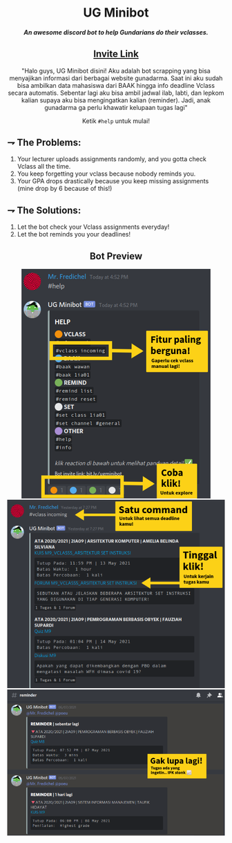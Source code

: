 <div align="center">
  
# UG Minibot
##### An awesome discord bot to help Gundarians do their vclasses.

## [Invite Link](https://bit.ly/ug-minibot)
  
"Halo guys, UG Minibot disini! Aku adalah bot scrapping yang bisa menyajikan informasi dari berbagai website gunadarma. Saat ini aku sudah bisa ambilkan data mahasiswa dari BAAK hingga info deadline Vclass secara automatis. Sebentar lagi aku bisa ambil jadwal ilab, labti, dan lepkom kalian supaya aku bisa mengingatkan kalian (reminder). Jadi, anak gunadarma ga perlu khawatir kelupaan tugas lagi"

Ketik `#help` untuk mulai!
</div>

## ⇁ The Problems:
1. Your lecturer uploads assignments randomly, and you gotta check Vclass all the time.
2. You keep forgetting your vclass because nobody reminds you.
4. Your GPA drops drastically because you keep missing assignments (mine drop by 6 because of this!)

## ⇁  The Solutions:
1. Let the bot check your Vclass assignments everyday!
2. Let the bot reminds you your deadlines!

<div align="center">
  
## Bot Preview
  
![](https://github.com/manfredmichael/ug-minibot-discord/blob/main/imgs/guide1.png?raw=true)
![](https://github.com/manfredmichael/ug-minibot-discord/blob/main/imgs/guide2.png?raw=true)
![](https://github.com/manfredmichael/ug-minibot-discord/blob/main/imgs/guide3.png?raw=true)
</div>
